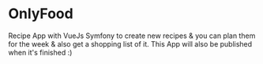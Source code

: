 # OnlyFood

Recipe App with VueJs Symfony to create new recipes & you can plan them for the week & also get a shopping list of it. This App will also be published when it's finished :)
